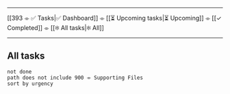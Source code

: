  ---
[[393 ⌯ ✅ Tasks|✅ Dashboard]] ⌯ [[⏳ Upcoming tasks|⏳ Upcoming]] ⌯ [[✓ Completed]] ⌯ [[✻ All tasks|✻ All]]

---
## All tasks

```tasks
not done
path does not include 900 ⌯ Supporting Files
sort by urgency
```